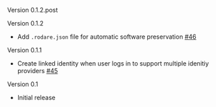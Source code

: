 Version 0.1.2.post

Version 0.1.2

- Add `.rodare.json` file for automatic software preservation [#46](https://github.com/tobiasfrust/shibboleth-authenticator/pull/46)

Version 0.1.1

- Create linked identity when user logs in to support multiple idenitiy providers [#45](https://github.com/tobiasfrust/shibboleth-authenticator/pull/45)

Version 0.1

- Initial release
